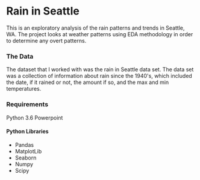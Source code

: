# Rain in Seattle

This is an exploratory analysis of the rain patterns and trends in Seattle, WA. The project looks at weather patterns using EDA methodology in order to determine any overt patterns. 

### The Data

The dataset that I worked with was the rain in Seattle data set. The data set was a collection of information about rain since the 1940's, which included the date, if it rained or not, the amount if so, and the max and min temperatures. 

### Requirements

Python 3.6 
Powerpoint

#### Python Libraries
* Pandas
* MatplotLib
* Seaborn
* Numpy
* Scipy